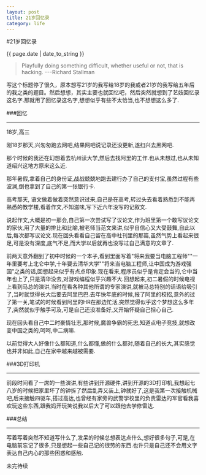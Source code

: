 ```yaml
---
layout: post
title: 21岁回忆录
category: life
---
```


#21岁回忆录

{{ page.date | date_to_string }}

> Playfully doing something difficult, whether useful or not, that is hacking.
> ---Richard Stallman

写这个标题停了很久，原本想写21岁的我写给18岁的我或者21岁的我写给五年后的我之类的题目。然后想想，其实主要也就回忆吧，然后突然就想到了艺妓回忆录这名字.那就用了回忆录这名字,想想似乎有些不太恰当,也不想想这么多了.

###回忆

-------------------

18岁,高三

刚18岁那天,兴匆匆跑去网吧,结果网吧说记录还没更新,遂扫兴去黑网吧.

那个时候的我还在幻想着去杭州读大学,然后去找阿里的工作.也从未想过,也从未知道绍兴这地方原来这么近.

那年暑假,拿着自己的身份证,战战兢兢地跑去建行办了自己的支付宝,虽然过程有些波澜,倒也拿到了自己的第一张银行卡.

高考那天, 语文做着做着突然意识过来,自己是在高考,转过头去看着熟悉到不能再熟悉的教学楼,看着作文,不知滋味,写下近六年没写的记叙文.

说起作文,大概是初一那会,自己第一次尝试写了议论文,作为班里第一个敢写议论文的家伙,用了大量的排比和比喻,被老师当范文来讲,似乎自信心又大受鼓舞,自此以后,每次都写议论文.现在回头看看自己留在高中社刊里的那篇,虽然气势上看起来很足,可是没有深度,底气不足,而大学以后就再也没写过自己满意的文章了.

前两天意外翻到了初中时候的一个本子,看到里面写着"将来我要当电脑工程师""一年里要考上北仑中学,十年要去清华大学""将来当电脑工程师,让中国成为游戏强国"之类的话,回想起来似乎有点点印象.现在看来,程序员似乎是肯定会当的,仑中当年也上了,只是清华没去,对游戏编程似乎兴趣不大.回想起来,初二暑假的时候电视上看到马总的演讲,当时在看各种其他所谓的专家演讲,就被马总特别的话语给吸引了,当时就觉得长大后要去阿里巴巴.去年快年底的时候,报了阿里的校招,意外的过了第一关,笔试的时候看到阿里的HR在那边忙活,突然觉得似乎这个梦想这么多年了,突然就似乎触手可及,可是自己还没准备好,又开始怀疑自己担心自己.

现在回头看自己中二时豪情壮志,那时候,魔兽争霸的死忠,知道点电子竞技,就想改变中国之类的,呵呵,中二病嘛.

以前觉得大人好像什么都知道,什么都懂,做的什么都对,随着自己的长大,其实感觉也并非如此,自己在家中越来越被需要.



###3D打印机

--------------------

前段时间看了一席的一些演讲,有些讲到开源硬件,讲到开源的3D打印机,我想起七八岁的时候把家里坏了的钟拆了然后乱弄又装上,钟就好了,这是我第一次接触机械吧,后来接触四驱车,搭过高达,也曾经有家旁的武警学校里的负责雷达的军官看我喜欢玩这些东西,跟我妈开玩笑说我以后大了可以跟他去学修雷达.

###总结

-------------------

写着写着突然不知道写什么了,发呆的时候总想表达点什么,想好很多句子,可是,在电脑前忘记了很多,只是想起一些自己记的很劳的东西.也许只是自己还不会用文字表达自己内心的那些困惑和感触.


未完待续